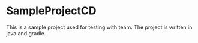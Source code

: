 # SampleProjectCD

This is a sample project used for testing with team. The project is written in java and gradle.